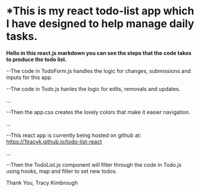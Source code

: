# *This is my  react todo-list app which I have designed to help manage daily tasks.


**Hello in this react.js markdown you can see the steps that the code takes to produce the todo list.**

--The code in TodoForm.js handles the logic for changes, submissions and inputs for this app.



--The code in Todo.js hanles the logic for edits, removals and updates.

...

--Then the app.css creates the lovely colors that make it easier navigation.

...

--This react app is currently being hosted on github at:  <https://1tracyk.github.io/todo-list-react>

...

--Then the TodoList.js component will filter through the code in Todo.js using hooks, map and filter to set new todos.






 Thank You,
 Tracy Kimbrough
